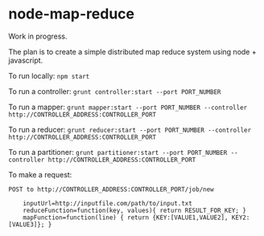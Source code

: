 # node-map-reduce

Work in progress.

The plan is to create a simple distributed map reduce system using node + javascript.

To run locally: `npm start`

To run a controller: `grunt controller:start --port PORT_NUMBER`

To run a mapper: `grunt mapper:start --port PORT_NUMBER --controller http://CONTROLLER_ADDRESS:CONTROLLER_PORT`

To run a reducer: `grunt reducer:start --port PORT_NUMBER --controller http://CONTROLLER_ADDRESS:CONTROLLER_PORT`

To run a partitioner: `grunt partitioner:start --port PORT_NUMBER --controller http://CONTROLLER_ADDRESS:CONTROLLER_PORT`

To make a request:

    POST to http://CONTROLLER_ADDRESS:CONTROLLER_PORT/job/new

        inputUrl=http://inputfile.com/path/to/input.txt
        reduceFunction=function(key, values){ return RESULT_FOR_KEY; }
        mapFunction=function(line) { return {KEY:[VALUE1,VALUE2], KEY2:[VALUE3]}; }
